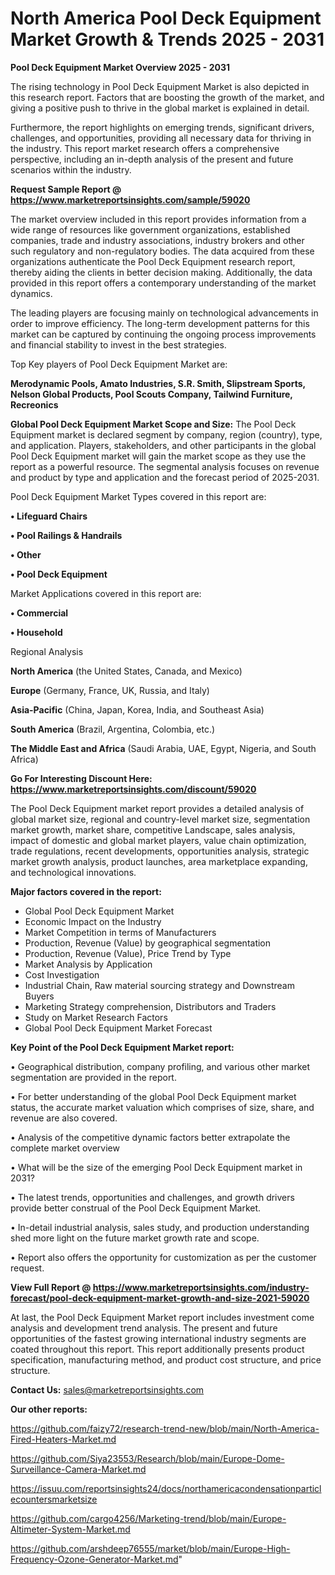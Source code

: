 # North America Pool Deck Equipment Market Growth & Trends 2025 - 2031

<Strong> Pool Deck Equipment Market Overview 2025 - 2031</strong>

The rising technology in Pool Deck Equipment Market is also depicted in this research report. Factors that are boosting the growth of the market, and giving a positive push to thrive in the global market is explained in detail.

Furthermore, the report highlights on emerging trends, significant drivers, challenges, and opportunities, providing all necessary data for thriving in the industry. This report market research offers a comprehensive perspective, including an in-depth analysis of the present and future scenarios within the industry.

<strong>Request Sample Report @ <a href=https://www.marketreportsinsights.com/sample/59020>https://www.marketreportsinsights.com/sample/59020</a></strong>

The market overview included in this report provides information from a wide range of resources like government organizations, established companies, trade and industry associations, industry brokers and other such regulatory and non-regulatory bodies. The data acquired from these organizations authenticate the Pool Deck Equipment research report, thereby aiding the clients in better decision making. Additionally, the data provided in this report offers a contemporary understanding of the market dynamics.

The leading players are focusing mainly on technological advancements in order to improve efficiency. The long-term development patterns for this market can be captured by continuing the ongoing process improvements and financial stability to invest in the best strategies.

Top Key players of Pool Deck Equipment Market are:

<strong>Merodynamic Pools, Amato Industries, S.R. Smith, Slipstream Sports, Nelson Global Products, Pool Scouts Company, Tailwind Furniture, Recreonics</strong>

<strong><b>Global Pool Deck Equipment Market Scope and Size:</b></strong>
The Pool Deck Equipment market is declared segment by company, region (country), type, and application. Players, stakeholders, and other participants in the global Pool Deck Equipment market will gain the market scope as they use the report as a powerful resource. The segmental analysis focuses on revenue and product by type and application and the forecast period of 2025-2031.

Pool Deck Equipment Market Types covered in this report are:

<strong>• Lifeguard Chairs

• Pool Railings & Handrails

• Other

• Pool Deck Equipment</strong>

Market Applications covered in this report are:

<strong>• Commercial

• Household</strong> 

Regional Analysis

<strong>North America</strong> (the United States, Canada, and Mexico)

<strong>Europe</strong> (Germany, France, UK, Russia, and Italy)

<strong>Asia-Pacific</strong> (China, Japan, Korea, India, and Southeast Asia)

<strong>South America</strong> (Brazil, Argentina, Colombia, etc.)

<strong>The Middle East and Africa</strong> (Saudi Arabia, UAE, Egypt, Nigeria, and South Africa)

<strong>Go For Interesting Discount Here: <a href=https://www.marketreportsinsights.com/discount/59020>https://www.marketreportsinsights.com/discount/59020</a></strong>

The Pool Deck Equipment market report provides a detailed analysis of global market size, regional and country-level market size, segmentation market growth, market share, competitive Landscape, sales analysis, impact of domestic and global market players, value chain optimization, trade regulations, recent developments, opportunities analysis, strategic market growth analysis, product launches, area marketplace expanding, and technological innovations.

<strong><b>Major factors covered in the report:</b></strong>
<ul>
  <li>Global Pool Deck Equipment Market </li>
  <li>Economic Impact on the Industry</li>
  <li>Market Competition in terms of Manufacturers</li>
  <li>Production, Revenue (Value) by geographical segmentation</li>
  <li>Production, Revenue (Value), Price Trend by Type</li>
  <li>Market Analysis by Application</li>
  <li>Cost Investigation</li>
  <li>Industrial Chain, Raw material sourcing strategy and Downstream Buyers</li>
  <li>Marketing Strategy comprehension, Distributors and Traders</li>
  <li>Study on Market Research Factors</li>
  <li>Global Pool Deck Equipment Market Forecast</li>
</ul>

<strong><b>Key Point of the Pool Deck Equipment Market report:</b></strong>

• Geographical distribution, company profiling, and various other market segmentation are provided in the report.

• For better understanding of the global Pool Deck Equipment market status, the accurate market valuation which comprises of size, share, and revenue are also covered.

• Analysis of the competitive dynamic factors better extrapolate the complete market overview

• What will be the size of the emerging Pool Deck Equipment market in 2031?

• The latest trends, opportunities and challenges, and growth drivers provide better construal of the Pool Deck Equipment Market.

• In-detail industrial analysis, sales study, and production understanding shed more light on the future market growth rate and scope.

• Report also offers the opportunity for customization as per the customer request.

<strong><b>View Full Report @ <a href=https://www.marketreportsinsights.com/industry-forecast/pool-deck-equipment-market-growth-and-size-2021-59020>https://www.marketreportsinsights.com/industry-forecast/pool-deck-equipment-market-growth-and-size-2021-59020</a></b></strong>


At last, the Pool Deck Equipment Market report includes investment come analysis and development trend analysis. The present and future opportunities of the fastest growing international industry segments are coated throughout this report. This report additionally presents product specification, manufacturing method, and product cost structure, and price structure.

<strong>Contact Us:</strong>
sales@marketreportsinsights.com

<strong>Our other reports:</strong>

<a href=https://github.com/faizy72/research-trend-new/blob/main/North-America-Fired-Heaters-Market.md>https://github.com/faizy72/research-trend-new/blob/main/North-America-Fired-Heaters-Market.md</a>

<a href=https://github.com/Siya23553/Research/blob/main/Europe-Dome-Surveillance-Camera-Market.md>https://github.com/Siya23553/Research/blob/main/Europe-Dome-Surveillance-Camera-Market.md</a>

<a href=https://issuu.com/reportsinsights24/docs/northamericacondensationparticlecountersmarketsize>https://issuu.com/reportsinsights24/docs/northamericacondensationparticlecountersmarketsize</a>

<a href=https://github.com/cargo4256/Marketing-trend/blob/main/Europe-Altimeter-System-Market.md>https://github.com/cargo4256/Marketing-trend/blob/main/Europe-Altimeter-System-Market.md</a>

<a href=https://github.com/arshdeep76555/market/blob/main/Europe-High-Frequency-Ozone-Generator-Market.md>https://github.com/arshdeep76555/market/blob/main/Europe-High-Frequency-Ozone-Generator-Market.md</a>"
